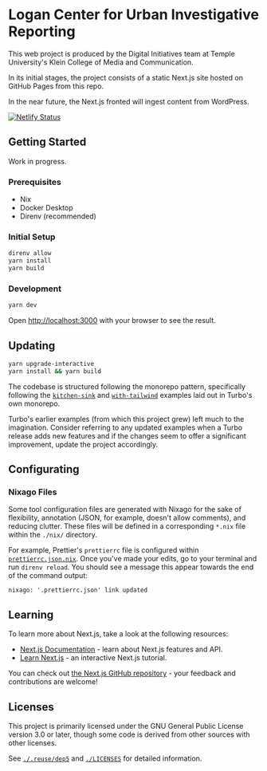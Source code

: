 <!--
SPDX-FileCopyrightText: 2022 Temple University
SPDX-License-Identifier: CC0-1.0
-->

# Logan Center for Urban Investigative Reporting

This web project is produced by the Digital Initiatives team at Temple
University's Klein College of Media and Communication.

In its initial stages, the project consists of a static Next.js site hosted on
GitHub Pages from this repo.

In the near future, the Next.js fronted will ingest content from WordPress.

[![Netlify Status](https://api.netlify.com/api/v1/badges/d85e3d5a-7bc5-4b50-a66c-5a2ce249d665/deploy-status)](https://app.netlify.com/sites/templelogancenter/deploys)

## Getting Started

Work in progress.

### Prerequisites

- Nix
- Docker Desktop
- Direnv (recommended)

### Initial Setup

```bash
direnv allow
yarn install
yarn build
```

### Development

```sh
yarn dev
```

Open [http://localhost:3000](http://localhost:3000) with your browser to see the
result.

## Updating

```sh
yarn upgrade-interactive
yarn install && yarn build
```

The codebase is structured following the monorepo pattern,
specifically following the [`kitchen-sink`][turbo-kitchen-sink-example]
and [`with-tailwind`][turbo-with-tailwind-example]
examples laid out in Turbo's own monorepo.

Turbo's earlier examples (from which this project grew) left much to the imagination.
Consider referring to any updated examples when a Turbo release adds new features
and if the changes seem to offer a significant improvement,
update the project accordingly.

[turbo-kitchen-sink-example]: https://github.com/vercel/turbo/tree/main/examples/kitchen-sink
[turbo-with-tailwind-example]: https://github.com/vercel/turbo/tree/main/examples/with-tailwind

## Configurating

### Nixago Files

Some tool configuration files are generated with Nixago
for the sake of flexibility, annotation (JSON, for example, doesn't allow comments), and reducing clutter.
These files will be defined in a corresponding `*.nix` file
within the `./nix/` directory.

For example, Prettier's `prettierrc` file is configured within
[`prettierrc.json.nix`][file-prettierrc-nix]. Once you've made your edits, go to
your terminal and run `direnv reload`. You should see a message this appear
towards the end of the command output:

```
nixago: '.prettierrc.json' link updated
```

[file-prettierrc-nix]: ./nix/formatters/nixagoFiles/prettierrc.json.nix

## Learning

To learn more about Next.js, take a look at the following resources:

- [Next.js Documentation](https://nextjs.org/docs) - learn about Next.js
  features and API.
- [Learn Next.js](https://nextjs.org/learn) - an interactive Next.js tutorial.

You can check out
[the Next.js GitHub repository](https://github.com/vercel/next.js/) - your
feedback and contributions are welcome!

## Licenses

This project is primarily licensed under the GNU General Public License version
3.0 or later, though some code is derived from other sources with other
licenses.

See [`./.reuse/dep5`](./.reuse/dep5) and [`./LICENSES`](./LICENSES/) for
detailed information.
